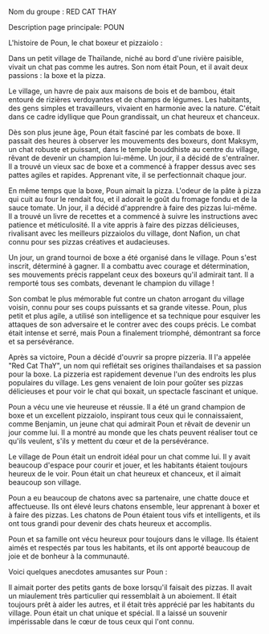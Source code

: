 Nom du groupe : RED CAT THAY

Description page principale: POUN 


L'histoire de Poun, le chat boxeur et pizzaiolo :


Dans un petit village de Thaïlande, niché au bord d'une rivière paisible, vivait un chat pas comme les autres. Son nom était Poun, et il avait deux passions : la boxe et la pizza.

Le village, un havre de paix aux maisons de bois et de bambou, était entouré de rizières verdoyantes et de champs de légumes. Les habitants, des gens simples et travailleurs, vivaient en harmonie avec la nature. C'était dans ce cadre idyllique que Poun grandissait, un chat heureux et chanceux.

Dès son plus jeune âge, Poun était fasciné par les combats de boxe. Il passait des heures à observer les mouvements des boxeurs, dont Maksym, un chat robuste et puissant, dans le temple bouddhiste au centre du village, rêvant de devenir un champion lui-même. Un jour, il a décidé de s'entraîner. Il a trouvé un vieux sac de boxe et a commencé à frapper dessus avec ses pattes agiles et rapides. Apprenant vite, il se perfectionnait chaque jour.

En même temps que la boxe, Poun aimait la pizza. L'odeur de la pâte à pizza qui cuit au four le rendait fou, et il adorait le goût du fromage fondu et de la sauce tomate. Un jour, il a décidé d'apprendre à faire des pizzas lui-même. Il a trouvé un livre de recettes et a commencé à suivre les instructions avec patience et méticulosité. Il a vite appris à faire des pizzas délicieuses, rivalisant avec les meilleurs pizzaiolos du village, dont Nafion, un chat connu pour ses pizzas créatives et audacieuses.

Un jour, un grand tournoi de boxe a été organisé dans le village. Poun s'est inscrit, déterminé à gagner. Il a combattu avec courage et détermination, ses mouvements précis rappelant ceux des boxeurs qu'il admirait tant. Il a remporté tous ses combats, devenant le champion du village !

Son combat le plus mémorable fut contre un chaton arrogant du village voisin, connu pour ses coups puissants et sa grande vitesse. Poun, plus petit et plus agile, a utilisé son intelligence et sa technique pour esquiver les attaques de son adversaire et le contrer avec des coups précis. Le combat était intense et serré, mais Poun a finalement triomphé, démontrant sa force et sa persévérance.

Après sa victoire, Poun a décidé d'ouvrir sa propre pizzeria. Il l'a appelée "Red Cat ThaY", un nom qui reflétait ses origines thaïlandaises et sa passion pour la boxe. La pizzeria est rapidement devenue l'un des endroits les plus populaires du village. Les gens venaient de loin pour goûter ses pizzas délicieuses et pour voir le chat qui boxait, un spectacle fascinant et unique.

Poun a vécu une vie heureuse et réussie. Il a été un grand champion de boxe et un excellent pizzaiolo, inspirant tous ceux qui le connaissaient, comme Benjamin, un jeune chat qui admirait Poun et rêvait de devenir un jour comme lui. Il a montré au monde que les chats peuvent réaliser tout ce qu'ils veulent, s'ils y mettent du cœur et de la persévérance.

Le village de Poun était un endroit idéal pour un chat comme lui. Il y avait beaucoup d'espace pour courir et jouer, et les habitants étaient toujours heureux de le voir. Poun était un chat heureux et chanceux, et il aimait beaucoup son village.

Poun a eu beaucoup de chatons avec sa partenaire, une chatte douce et affectueuse. Ils ont élevé leurs chatons ensemble, leur apprenant à boxer et à faire des pizzas. Les chatons de Poun étaient tous vifs et intelligents, et ils ont tous grandi pour devenir des chats heureux et accomplis.

Poun et sa famille ont vécu heureux pour toujours dans le village. Ils étaient aimés et respectés par tous les habitants, et ils ont apporté beaucoup de joie et de bonheur à la communauté.

Voici quelques anecdotes amusantes sur Poun :

Il aimait porter des petits gants de boxe lorsqu'il faisait des pizzas.
Il avait un miaulement très particulier qui ressemblait à un aboiement.
Il était toujours prêt à aider les autres, et il était très apprécié par les habitants du village.
Poun était un chat unique et spécial. Il a laissé un souvenir impérissable dans le cœur de tous ceux qui l'ont connu.